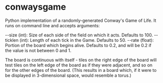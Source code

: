 # conwaysgame
Python implementation of a randomly-generated Conway's Game of Life. It runs on command line and accepts arguments:

--size (int): Size of each side of the field on which it acts. Defaults to 100.
--ticklen (int): Length of each tick in the Game. Defaults to 50.
--rate (float): Portion of the board which begins alive. Defaults to 0.2, and will be 0.2 if the value is not between 0 and 1.

The board is continuous with itself - tiles on the right edge of the board will test tiles on the left edge of the board as if they were adjacent, and so on for the other edges of the board. (This results in a board which, if it were to be displayed in 3-dimensional space, would resemble a torus.)
